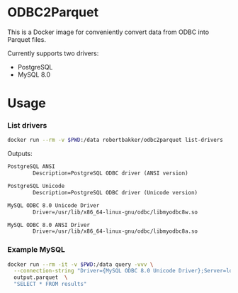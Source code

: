 # ODBC2Parquet

This is a Docker image for conveniently convert data from ODBC into Parquet files.

Currently supports two drivers:

* PostgreSQL
* MySQL 8.0

# Usage

### List drivers

```bash
docker run --rm -v $PWD:/data robertbakker/odbc2parquet list-drivers
```
Outputs:

```txt
PostgreSQL ANSI
        Description=PostgreSQL ODBC driver (ANSI version)

PostgreSQL Unicode
        Description=PostgreSQL ODBC driver (Unicode version)

MySQL ODBC 8.0 Unicode Driver
        Driver=/usr/lib/x86_64-linux-gnu/odbc/libmyodbc8w.so

MySQL ODBC 8.0 ANSI Driver
        Driver=/usr/lib/x86_64-linux-gnu/odbc/libmyodbc8a.so
```

### Example MySQL

```bash
docker run --rm -it -v $PWD:/data query -vvv \
  --connection-string "Driver={MySQL ODBC 8.0 Unicode Driver};Server=localhost;Database=db;User=root;Password=verysecret;Port=3306;Option=3;" \
  output.parquet  \
  "SELECT * FROM results"
```